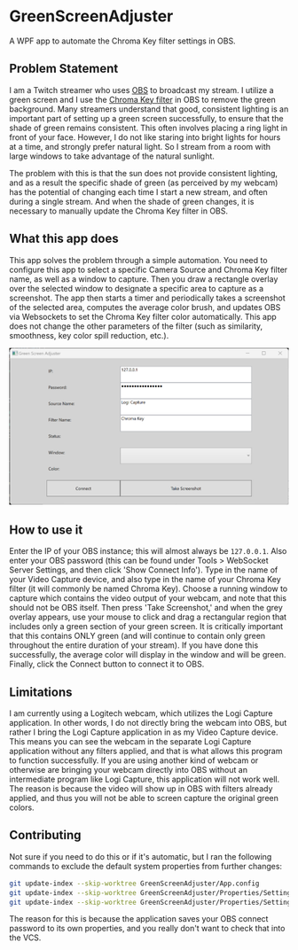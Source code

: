 # GreenScreenAdjuster

A WPF app to automate the Chroma Key filter settings in OBS.

## Problem Statement

I am a Twitch streamer who uses [OBS](https://github.com/obsproject/obs-studio) to broadcast my stream.
I utilize a green screen and I use the [Chroma Key filter](https://obsproject.com/kb/chroma-key-filter)
in OBS to remove the green background. Many streamers understand that good, consistent lighting is an
important part of setting up a green screen successfully, to ensure that the shade of green remains
consistent. This often involves placing a ring light in front of your face. However, I do not like
staring into bright lights for hours at a time, and strongly prefer natural light. So I stream from
a room with large windows to take advantage of the natural sunlight.

The problem with this is that the sun does not provide consistent lighting, and as a result the
specific shade of green (as perceived by my webcam) has the potential of changing each time I start
a new stream, and often during a single stream. And when the shade of green changes, it is necessary
to manually update the Chroma Key filter in OBS.

## What this app does

This app solves the problem through a simple automation. You need to configure this app to
select a specific Camera Source and Chroma Key filter name, as well as a window to capture.
Then you draw a rectangle overlay over the selected window to designate a specific area to
capture as a screenshot. The app then starts a timer and periodically takes a screenshot
of the selected area, computes the average color brush, and updates OBS via Websockets to
set the Chroma Key filter color automatically. This app does not change the other parameters
of the filter (such as similarity, smoothness, key color spill reduction, etc.).

![Early release image of app](docs/app.png)

## How to use it

Enter the IP of your OBS instance; this will almost always be `127.0.0.1`. Also enter your
OBS password (this can be found under Tools > WebSocket Server Settings, and then click
'Show Connect Info'). Type in the name of your Video Capture device, and also type in the
name of your Chroma Key filter (it will commonly be named Chroma Key). Choose a running
window to capture which contains the video output of your webcam, and note that this
should not be OBS itself. Then press 'Take Screenshot,' and when the grey overlay appears,
use your mouse to click and drag a rectangular region that includes only a green section
of your green screen. It is critically important that this contains ONLY green (and will
continue to contain only green throughout the entire duration of your stream). If you have
done this successfully, the average color will display in the window and will be green.
Finally, click the Connect button to connect it to OBS.

## Limitations

I am currently using a Logitech webcam, which utilizes the Logi Capture application.
In other words, I do not directly bring the webcam into OBS, but rather I bring the
Logi Capture application in as my Video Capture device. This means you can see the
webcam in the separate Logi Capture application without any filters applied, and
that is what allows this program to function successfully. If you are using another
kind of webcam or otherwise are bringing your webcam directly into OBS without an
intermediate program like Logi Capture, this application will not work well. The
reason is because the video will show up in OBS with filters already applied, and
thus you will not be able to screen capture the original green colors.

## Contributing

Not sure if you need to do this or if it's automatic, but I ran the following
commands to exclude the default system properties from further changes:

```bash
git update-index --skip-worktree GreenScreenAdjuster/App.config
git update-index --skip-worktree GreenScreenAdjuster/Properties/Settings.Designer.cs
git update-index --skip-worktree GreenScreenAdjuster/Properties/Settings.settings
```

The reason for this is because the application saves your OBS connect password to
its own properties, and you really don't want to check that into the VCS.
